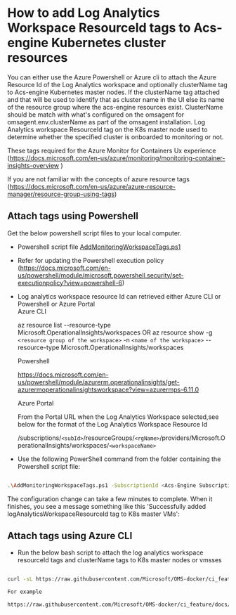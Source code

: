 # How to add Log Analytics Workspace ResourceId tags to Acs-engine Kubernetes cluster resources

You can either use the Azure Powershell or Azure cli to attach the Azure Resource Id of the Log Analytics workspace and optionally clusterName tag to Acs-engine Kubernetes master nodes. If the clusterName tag attached and that will be used to identify that as cluster name in the UI else its name of the resource group where the acs-engine resources exist. ClusterName should be match with what's configured on the omsagent for omsagent.env.clusterName as part of the omsagent installation. Log Analytics workspace ResourceId tag on the K8s master node used to determine whether the specified cluster is onboarded to monitoring or not.  


These  tags required for the Azure Monitor for Containers Ux experience (https://docs.microsoft.com/en-us/azure/monitoring/monitoring-container-insights-overview )

If you are not familiar with the concepts of azure resource tags (https://docs.microsoft.com/en-us/azure/azure-resource-manager/resource-group-using-tags)


## Attach tags using Powershell

Get the below powershell script files to your local computer.
   - Powershell script file [AddMonitoringWorkspaceTags.ps1](https://github.com/Microsoft/OMS-docker/blob/ci_feature/docs/acsengine/kubernetes/AddMonitoringWorkspaceTags.ps1)
   - Refer for updating the Powershell execution policy (https://docs.microsoft.com/en-us/powershell/module/microsoft.powershell.security/set-executionpolicy?view=powershell-6)
   - Log analytics workspace resource Id can retrieved either Azure CLI or Powershell or Azure Portal  
      Azure CLI

      az resource list --resource-type Microsoft.OperationalInsights/workspaces 
                  OR 
      az resource show -g `<resource group of the workspace>` -n `<name of the workspace>` --resource-type Microsoft.OperationalInsights/workspaces

      Powershell

      https://docs.microsoft.com/en-us/powershell/module/azurerm.operationalinsights/get-azurermoperationalinsightsworkspace?view=azurermps-6.11.0

     Azure Portal

     From the Portal URL when the Log Analytics Workspace selected,see below for the format of the Log Analytics Workspace Resource Id

     /subscriptions/`<subId>`/resourceGroups/`<rgName>`/providers/Microsoft.OperationalInsights/workspaces/`<workspaceName>`
       

- Use the following PowerShell command from the folder containing the Powershell script file:

``` sh 

.\AddMonitoringWorkspaceTags.ps1 -SubscriptionId <Acs-Engine SubscriptionId> -ResourceGroupName <Acs-Engine ResourceGroup> -LogAnalyticsWorkspaceResourceId <WorkspaceResourceId>

```

The configuration change can take a few minutes to complete. When it finishes, you see a message something like this 'Successfully added logAnalyticsWorkspaceResourceId tag to K8s master VMs':

## Attach tags using Azure CLI 

- Run the below bash script to attach the log analytics workspace resourceId tags and clusterName tags to K8s master nodes or vmsses

``` sh

curl -sL https://raw.githubusercontent.com/Microsoft/OMS-docker/ci_feature/docs/acsengine/kubernetes/AddMonitoringTags.sh | bash -s <subscriptionId> <clusterResourceGroup> <logAnalyticsWorkspaceResourceId> <clusterName>

For example

https://raw.githubusercontent.com/Microsoft/OMS-docker/ci_feature/docs/acsengine/kubernetes/AddMonitoringTags.sh | bash -s "00000000-0000-0000-0000-000000000000"  "my-aks-engine-cluster-rg"  "/subscriptions/<SubscriptionId>/resourceGroups/workspaceRg/providers/Microsoft.OperationalInsights/workspaces/workspaceName" "my-aks-engine-cluster"


```
